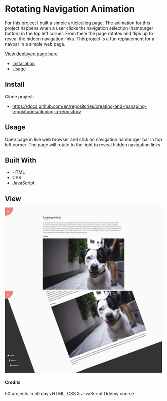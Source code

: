 # Rotating Navigation Animation

For this project I built a simple article/blog page. The animation for this project happens when a user clicks the navigation selection (hamburger button) in the top left corner. From there the page rotates and flips up to reveal the hidden navigation links. This project is a fun replacement for a navbar in a simple web page.

[View deployed page here](https://caitlinswickard.github.io/Rotating_navigation_animation/)
- [Installation](#install)
- [Usage](#usage)


## Install

Clone project:
- https://docs.github.com/en/repositories/creating-and-managing-repositories/cloning-a-repository


## Usage
Open page in live web browser and click on navigation hamburger bar in top left corner. The page will rotate to the right to reveal hidden navigation links. 


## Built With

- HTML
- CSS
- JavaScript


## View
![Shot-1](./images/noflip.jpeg)
![Shot-2](./images/flip.jpeg)

#### Credits
50 projects in 50 days HTML, CSS & JavaScript Udemy course